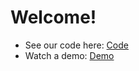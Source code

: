 # Welcome!
 - See our code here: [Code](TeamCode/src/main/java/org/firstinspires/ftc/teamcode/ContourTest.java)
 - Watch a demo: [Demo](https://photos.app.goo.gl/2y23KqLmBj6v5CAD8)